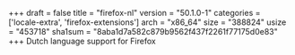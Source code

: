 +++
draft = false
title = "firefox-nl"
version = "50.1.0-1"
categories = ['locale-extra', 'firefox-extensions']
arch = "x86_64"
size = "388824"
usize = "453718"
sha1sum = "8aba1d7a582c879b9562f437f2261f77175d0e83"
+++
Dutch language support for Firefox